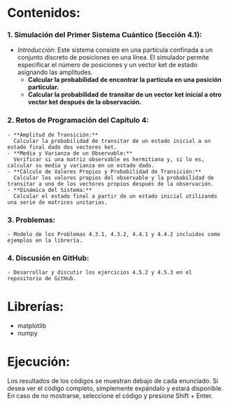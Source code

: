 # Contenidos:

### 1. **Simulación del Primer Sistema Cuántico (Sección 4.1):**
   - *Introducción*: 
     Este sistema consiste en una partícula confinada a un conjunto discreto de posiciones en una línea. El simulador permite especificar el número de posiciones y un vector ket de estado asignando las amplitudes.
     - **Calcular la probabilidad de encontrar la partícula en una posición particular.**
     - **Calcular la probabilidad de transitar de un vector ket inicial a otro vector ket después de la observación.**
   
### 2. **Retos de Programación del Capítulo 4:**
    - **Amplitud de Transición:** 
      Calcular la probabilidad de transitar de un estado inicial a un estado final dado dos vectores ket.
    - **Media y Varianza de un Observable:** 
      Verificar si una matriz observable es hermitiana y, si lo es, calcular su media y varianza en un estado dado.
    - **Cálculo de Valores Propios y Probabilidad de Transición:** 
      Calcular los valores propios del observable y la probabilidad de transitar a uno de los vectores propios después de la observación.
    - **Dinámica del Sistema:** 
      Calcular el estado final a partir de un estado inicial utilizando una serie de matrices unitarias.

### 3. **Problemas:**
    - Modelo de los Problemas 4.3.1, 4.3.2, 4.4.1 y 4.4.2 incluidos como ejemplos en la librería.

### 4. **Discusión en GitHub:**
    - Desarrollar y discutir los ejercicios 4.5.2 y 4.5.3 en el repositorio de GitHub.

# Librerías:

- matplotlib
- numpy

# Ejecución:

Los resultados de los códigos se muestran debajo de cada enunciado. Si desea ver el código completo, simplemente expándalo y estará disponible. En caso de no mostrarse, seleccione el código y presione Shift + Enter.


